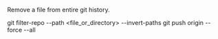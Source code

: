 Remove a file from entire git history. 

git filter-repo --path <file_or_directory> --invert-paths
git push origin --force --all

